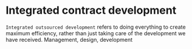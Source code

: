 # Integrated contract development

`Integrated outsourced development` refers to doing everything to create maximum efficiency, rather than just taking care of the development we have received.
Management, design, development
